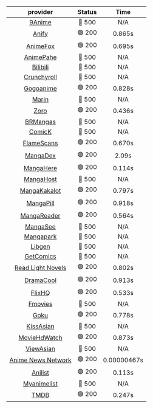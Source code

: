 | **provider** | **Status** | **Time** |
|:--------:|:------:|:----:|
| [9Anime](https://aniwave.to) | 🔴 500 | N/A |
|  [Anify](https://api.anify.tv)  | 🟢 200 | 0.865s |
|  [AnimeFox](https://animefox.tv)  | 🟢 200 | 0.695s |
| [AnimePahe](https://animepahe.com) | 🔴 500 | N/A |
| [Bilibili](https://bilibili.tv) | 🔴 500 | N/A |
| [Crunchyroll](https://cronchy.consumet.stream) | 🔴 500 | N/A |
|  [Gogoanime](https://anitaku.so)  | 🟢 200 | 0.828s |
| [Marin](https://marin.moe) | 🔴 500 | N/A |
|  [Zoro](https://hianime.to)  | 🟢 200 | 0.436s |
| [BRMangas](https://www.brmangas.net) | 🔴 500 | N/A |
| [ComicK](https://comick.app) | 🔴 500 | N/A |
|  [FlameScans](https://flamescans.org/)  | 🟢 200 | 0.670s |
|  [MangaDex](https://mangadex.org)  | 🟢 200 | 2.09s |
|  [MangaHere](http://www.mangahere.cc)  | 🟢 200 | 0.114s |
| [MangaHost](https://mangahosted.com) | 🔴 500 | N/A |
|  [MangaKakalot](https://mangakakalot.com)  | 🟢 200 | 0.797s |
|  [MangaPill](https://mangapill.com)  | 🟢 200 | 0.918s |
|  [MangaReader](https://mangareader.to)  | 🟢 200 | 0.564s |
| [MangaSee](https://mangasee123.com) | 🔴 500 | N/A |
| [Mangapark](https://v2.mangapark.net) | 🔴 500 | N/A |
| [Libgen](http://libgen) | 🔴 500 | N/A |
| [GetComics](https://getcomics.info/) | 🔴 500 | N/A |
|  [Read Light Novels](https://readlightnovels.net)  | 🟢 200 | 0.802s |
|  [DramaCool](https://dramacool.com.pa)  | 🟢 200 | 0.913s |
|  [FlixHQ](https://flixhq.to)  | 🟢 200 | 0.533s |
| [Fmovies](https://fmovies.to) | 🔴 500 | N/A |
|  [Goku](https://goku.sx)  | 🟢 200 | 0.778s |
| [KissAsian](https://kissasian.mx) | 🔴 500 | N/A |
|  [MovieHdWatch](https://movieshd.watch)  | 🟢 200 | 0.873s |
| [ViewAsian](https://viewasian.co) | 🔴 500 | N/A |
|  [Anime News Network](https://www.animenewsnetwork.com)  | 🟢 200 | 0.00000467s |
|  [Anilist](https://anilist.co)  | 🟢 200 | 0.113s |
| [Myanimelist](https://myanimelist.net/) | 🔴 500 | N/A |
|  [TMDB](https://www.themoviedb.org)  | 🟢 200 | 0.247s |
